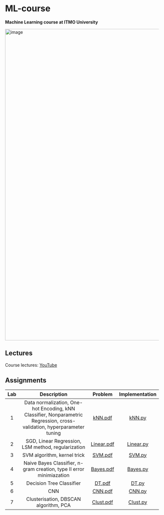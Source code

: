 # ML-course
**Machine Learning course at ITMO University**

<img width="1019" alt="image" src="https://user-images.githubusercontent.com/42523164/197012596-319ae220-0b24-4d68-a84b-cdddb2291fe8.png">

## Lectures
Course lectures: [YouTube](https://www.youtube.com/playlist?list=PLI83Pf8BmFleR6_uxlP7o3ojU1BG2sUJz)


## Assignments
| Lab |  Description |  Problem | Implementation |
|:---:|:--------------------------:|:------------------------:|:---------:|
|  1  | Data normalization, One-hot Encoding, kNN Classifier, Nonparametric Regression, cross-validation, hyperparameter tuning | [kNN.pdf](https://github.com/slavafive/ML-course/blob/master/problems/kNN.pdf) | [kNN.py](https://github.com/slavafive/ML-course/blob/master/labs/kNN.py) |
|  2  | SGD, Linear Regression, LSM method, regularization |[Linear.pdf](https://github.com/slavafive/ML-course/blob/master/problems/Linear.pdf)  | [Linear.py](https://github.com/slavafive/ML-course/blob/master/labs/Linear.py) |
|  3  | SVM algorithm, kernel trick | [SVM.pdf](https://github.com/slavafive/ML-course/blob/master/problems/SVM.pdf) | [SVM.py](https://github.com/slavafive/ML-course/blob/master/labs/SVM.py) |
|  4  | Naive Bayes Classifier, n-gram creation, type II error minimiazation | [Bayes.pdf](https://github.com/slavafive/ML-course/blob/master/problems/Bayes.pdf) | [Bayes.py](https://github.com/slavafive/ML-course/blob/master/labs/Bayes.py) |
|  5  | Decision Tree Classifier | [DT.pdf](https://github.com/slavafive/ML-course/blob/master/problems/DT.pdf) | [DT.py](https://github.com/slavafive/ML-course/blob/master/labs/DT.py) |
|  6  | CNN | [CNN.pdf](https://github.com/slavafive/ML-course/blob/master/problems/CNN.pdf) | [CNN.py](https://github.com/slavafive/ML-course/blob/master/labs/CNN.py) |
|  7  |  Clusterisation, DBSCAN algorithm, PCA | [Clust.pdf](https://github.com/slavafive/ML-course/blob/master/problems/Clust.pdf) | [Clust.py](https://github.com/slavafive/ML-course/blob/master/labs/Clust.py) |

